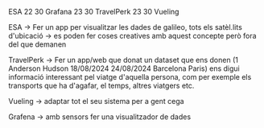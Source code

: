 ESA 22 30
Grafana 23 30
TravelPerk 23 30
Vueling 

ESA -> Fer un app per visualitzar les dades de galileo, tots els satèl.lits d'ubicació ->  es poden fer coses creatives amb aquest concepte però fora del que demanen 

TravelPerk -> Fer un app/web que donat un dataset que ens donen (1	Anderson Hudson	18/08/2024	24/08/2024	Barcelona	Paris) ens digui informació interessant pel viatge d'aquella persona, com per exemple els transports que ha d'agafar, el temps, altres viatgers etc.


Vueling -> adaptar tot el seu sistema per a gent cega

Grafena -> amb sensors fer una visualitzador de dades


